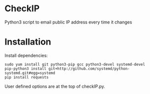 CheckIP
=========
Python3 script to email public IP address every time it changes


Installation
============
Install dependencies:

    sudo yum install git python3-pip gcc python3-devel systemd-devel
    pip-python3 install git+http://github.com/systemd/python-systemd.git#egg=systemd
    pip install requests


User defined options are at the top of checkIP.py. 
